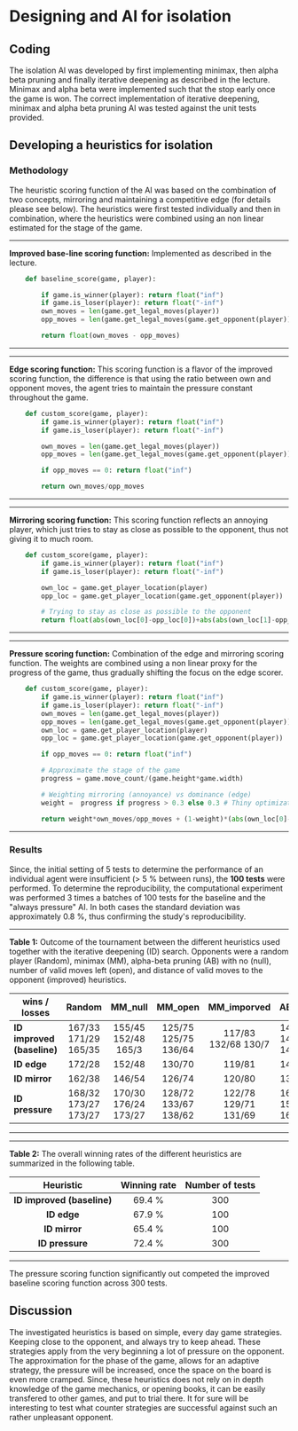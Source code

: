 # Designing and AI for isolation


## Coding

The isolation AI was developed by first implementing minimax, then alpha beta pruning and finally
iterative deepening as described in the lecture. Minimax and alpha beta were implemented such that the stop early once
the game is won. The correct implementation of iterative deepening, minimax and alpha beta pruning AI was tested against the unit tests provided.

## Developing a heuristics for isolation

### Methodology 

The heuristic scoring function of the AI was based on the combination of two concepts, 
mirroring and maintaining a competitive edge (for details please see below). The heuristics were first tested individually and then in combination, where the heuristics were combined using an non linear estimated for the stage of the game.

___
__Improved base-line scoring function:__ Implemented as described in the lecture.

```python
    def baseline_score(game, player):

        if game.is_winner(player): return float("inf")
        if game.is_loser(player): return float("-inf")
        own_moves = len(game.get_legal_moves(player))
        opp_moves = len(game.get_legal_moves(game.get_opponent(player)))

        return float(own_moves - opp_moves)
```
___
___
__Edge scoring function:__ This scoring function is a flavor of the improved scoring function, the difference is that using the ratio between own and opponent moves, the agent tries to maintain the pressure constant throughout the game.
```python
    def custom_score(game, player):
        if game.is_winner(player): return float("inf")
        if game.is_loser(player): return float("-inf")

        own_moves = len(game.get_legal_moves(player))
        opp_moves = len(game.get_legal_moves(game.get_opponent(player)))

        if opp_moves == 0: return float("inf")

        return own_moves/opp_moves
```
___
___
__Mirroring scoring function:__ This scoring function reflects an annoying player, which just tries to stay as close as possible to the opponent, thus not giving it to much room.

```python
    def custom_score(game, player):
        if game.is_winner(player): return float("inf")
        if game.is_loser(player): return float("-inf")

        own_loc = game.get_player_location(player)
        opp_loc = game.get_player_location(game.get_opponent(player))

        # Trying to stay as close as possible to the opponent
        return float(abs(own_loc[0]-opp_loc[0])+abs(abs(own_loc[1]-opp_loc[1])))
```
___
___
__Pressure scoring function:__ Combination of the edge and mirroring scoring function. The weights are combined using a non linear proxy for the progress of the game, thus gradually shifting the focus on the edge scorer.

```python
    def custom_score(game, player):
        if game.is_winner(player): return float("inf")
        if game.is_loser(player): return float("-inf")
        own_moves = len(game.get_legal_moves(player))
        opp_moves = len(game.get_legal_moves(game.get_opponent(player)))    
        own_loc = game.get_player_location(player)
        opp_loc = game.get_player_location(game.get_opponent(player))      

        if opp_moves == 0: return float("inf")

        # Approximate the stage of the game
        progress = game.move_count/(game.height*game.width)

        # Weighting mirroring (annoyance) vs dominance (edge)
        weight =  progress if progress > 0.3 else 0.3 # Thiny optimization to stay within the time limit

        return weight*own_moves/opp_moves + (1-weight)*(abs(own_loc[0]-opp_loc[0])+abs(abs(own_loc[1]-opp_loc[1]))
```
___

### Results

Since, the initial setting of 5 tests to determine the performance of an individual agent were insufficient (> 5 % between runs), 
the __100 tests__ were performed. To determine the reproducibility, the computational experiment was performed 3 times a batches of 100 tests for the baseline and the "always pressure" AI. In both cases the standard deviation was approximately 0.8 %, thus confirming the study's reproducibility. 

___
__Table 1:__ Outcome of the tournament between the different heuristics used together with the iterative deepening (ID) search. Opponents were a random player (Random), minimax (MM), alpha-beta pruning (AB) with no (null), number of  valid moves left (open), and distance of valid moves to the opponent (improved) heuristics.

|  wins / losses              |  Random              |  MM_null             | MM_open              |  MM_imporved         | AB_null              |AB_open               | AB_imporved          |
|-----------------------------|:--------------------:|:--------------------:|:--------------------:|:--------------------:|:--------------------:|:--------------------:|:--------------------:|
| __ID improved (baseline)__  | 167/33 171/29 165/35 | 155/45 152/48 165/3  | 125/75 125/75 136/64 | 117/83 132/68 130/7  | 143/57 147/53 144/56 | 136/64 137/63 117/83 | 117/83 121/79 119/81 |
| __ID edge__                 | 172/28               | 152/48               | 130/70               | 119/81               | 145/55               | 119/81               | 114/86               |
| __ID mirror__               | 162/38               | 146/54               | 126/74               | 120/80               | 136/64               | 120/80               | 106/94               |
| __ID pressure__             | 168/32 173/27 173/27 | 170/30 176/24 173/27 | 128/72 133/67 138/62 | 122/78 129/71 131/69 | 163/37 152/48 165/35 | 130/70 138/62 131/69 | 120/80 122/78 107/93 |
___
___
__Table 2:__ The overall winning rates of the different heuristics are summarized in the following table.

| Heuristic                   | Winning rate | Number of tests   |
|:---------------------------:|:------------:|:-----------------:|
| __ID improved (baseline)__  |  69.4 %      |     300           |
| __ID edge__                 |  67.9 %      |     100           |
| __ID mirror__               |  65.4 %      |     100           |
| __ID pressure__             |  72.4 %      |     300           |
____

The pressure scoring function significantly out competed the improved baseline scoring function across 300 tests. 

## Discussion

The investigated heuristics is based on simple, every day game strategies. Keeping close to the opponent, and always try to keep ahead. These strategies apply from the very beginning a lot of pressure on the opponent. 
The approximation for the phase of the game, allows for an adaptive strategy, the pressure will be increased, once the space on the board is even more cramped. Since, these heuristics does not rely on in depth knowledge
of the game mechanics, or opening books, it can be easily transfered to other games, and put to trial there. It for sure will be interesting to test what counter strategies are successful against 
such an rather unpleasant opponent.